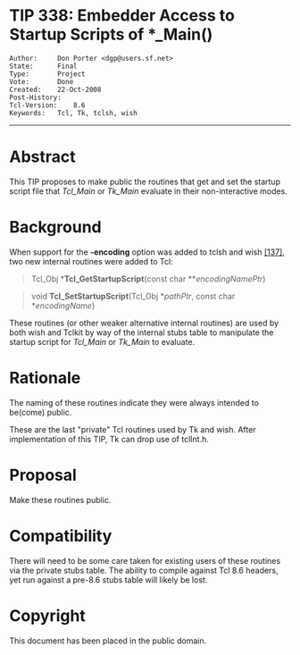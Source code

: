 # TIP 338: Embedder Access to Startup Scripts of *_Main()
	Author:		Don Porter <dgp@users.sf.net>
	State:		Final
	Type:		Project
	Vote:		Done
	Created:	22-Oct-2008
	Post-History:
	Tcl-Version:	8.6
	Keywords:	Tcl, Tk, tclsh, wish
-----

# Abstract

This TIP proposes to make public the routines that get and set the startup
script file that _Tcl\_Main_ or _Tk\_Main_ evaluate in their non-interactive
modes.

# Background

When support for the **-encoding** option was added to tclsh and wish [[137]](137.md),
two new internal routines were added to Tcl:

 > Tcl\_Obj \***Tcl\_GetStartupScript**\(const char \*\*_encodingNamePtr_\)

 > void **Tcl\_SetStartupScript**\(Tcl\_Obj \*_pathPtr_, const char
   *_encodingName_\)

These routines \(or other weaker alternative internal routines\) are used by
both wish and Tclkit by way of the internal stubs table to manipulate the
startup script for _Tcl\_Main_ or _Tk\_Main_ to evaluate.

# Rationale

The naming of these routines indicate they were always intended to be\(come\)
public.

These are the last "private" Tcl routines used by Tk and wish. After
implementation of this TIP, Tk can drop use of tclInt.h.

# Proposal

Make these routines public.

# Compatibility

There will need to be some care taken for existing users of these routines via
the private stubs table. The ability to compile against Tcl 8.6 headers, yet
run against a pre-8.6 stubs table will likely be lost.

# Copyright

This document has been placed in the public domain.

